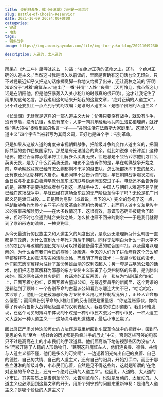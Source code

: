 ```yaml
---
title: 谈朝鲜战争，或《长津湖》为何是一部烂片
slug: Battle-of-Chosin-Reservior
date: 2021-10-09 20:24:00+0800
categories:
- 键政
- 电影
tags:
- 朝鲜战争
image: https://img.amamiyayuuko.com/file/img-for-yuko-blog/20211009230609.jpg

description: 人道的，太人道的
---
```


雨果在《九三年》里写过这么一句话：“在绝对正确的革命之上，还有一个绝对正确的人道主义。”当然这书我是很久以前读的，里面是否确有这句话也全无印象，只不过是最近知乎又把这句话像捧臭脚一样地又给捧了出来，还让高林之流的“开明知识分子”对着“魔怔左人”输出了一番“共情”“人性”“良善”（天可怜见，我虽然这句话是在阴阳他，但是他狂暴轰入入关小粉红的时候真的很开明），这才让我记住了雨果的这句名言。那我也用这句话来开始我的这篇文章，“绝对正确的人道主义”，只不过还要加上一点点列宁式的改编：是谁的人道主义？是哪个阶级的人道主义？

《长津湖》无疑就是这样的一部人道主义大片：仿佛只要没有战争，就没有斗争，没有矛盾，没有饥饿，也没有革命；大家一同其乐融融地共同生活互相理解，就好像“伟大领袖”墨索里尼的名言一样——“共同生活在法西斯大家庭里”。这里的“人道主义”四个字应当被转写为其同义词，正好也是四个字：告别革命。

只是如果从这般人道的角度来审视朝鲜战争，把阶级斗争的变作人道主义的，把国际共运的变作民族国家的，那总是有无法缝合的剩余。就比如说像《长津湖》这种电影，他会告诉你志愿军将士们有多么英勇无畏，但是总是不会告诉你他们为什么英勇无畏，是为了什么而英勇无畏。电影不会告诉你的是，早在朝鲜战争开始之前，李承晚政权就已经有怎么剿都剿不干净的游击队，怎么抚都抚不下去的起义，还有像还乡团那样的大屠杀。电影同样不会告诉你的是，早在朝鲜战争爆发之前，金日成与朴正熙白善烨早就分属东北抗联与伪满洲国交过了手。电影还不会告诉你的是，甚至不需要挑起或者参与到这一场战争中去，中国人与朝鲜人难道不是早就已经在这场战争中，早就已经在这场全东亚的无产阶级革命中了吗？无论是在广州起义还是渡江战役……正是因为电影（或者说，当下的人）完全的忽视了这一点，把朝鲜战争作为整个东亚无产阶级革命的面相给丢掉了，转而用人道主义和民族主义的叙事来解读历史——在大多数情况下，这很有效，意识形态确实被缝合了起来，但时不时也会遇到缝合失败之处，怎么扯也圆不回来的剩余——于是我们就得到了意识形态的溃败，一摊臭狗屎。

从今天最流行的民族主义和人道主义的角度出发，是永远无法理解为什么韩国一直都是军政府，为什么直到九十年代才落后于朝鲜。同样无法明白为什么一群大字不识的农民军与改编的国民党军队可以撵着装备最牛逼的联合国军打。以及最难以理解的，为什么会有我们今日的症候：冰雕连。今天的人们为了拼命解释这个怎么解释都解释不上的意识形态的溃败之处，而发明了两套话术：一套是小粉红的话术，他们把志愿军解释为注射了革命英雄血清的汉利安超人；另一套是古墓派公知的话术，他们把志愿军解释为邪恶的东方专制主义装备了心灵控制塔的结果，是洗脑出来的。而这两套话术其实是同一套话术的正反两面，在一张名为“告别革命”的纸上，正面写着小粉红，反面写着古墓派公知。在最近罗昌平的新闻里，这个荒谬的逻辑达到了顶峰：一个告别革命的古墓派公知看到冰雕连大笑不已，“哈哈哈哈，太沙雕了，他们一定是被邪恶的东方专制主义用心灵控制塔洗脑了，正经人谁会那么傻逼”；而同样告别革命的小粉红们的反击则更是重量级，“你这混账家伙，你侮辱了传承荷鲁斯大战帅超级血清的汉利安超人，我要求你立即道歉”。我们不难发现，在这个可笑的搏斗中体现的不过是一种小市民大战另一种小市民，一种人道主义大战另一种人道主义——这场决斗我知道结果，最后小市民赢了。

因此真正严肃对待这段历史的方法还是要重新回到东亚革命战争的视野中，回到马克思的名言“至今一切社会的历史都是阶级斗争的历史”中去。否则这些可笑的电影只不过是高高在上的小市民们的手淫道具。他们居高临下地俯视那些因为没有“人性”而被开除了人籍的人形动物们，“瞧啊这群魔怔左人，他们连良善、德性、共情与人道主义都不懂，他们是多么的可笑啊”，一边迎着阳光掏出自己的良善、自己的德性、自己的共情、自己的人道主义，还有自己的阳具，开始打手冲。而至于那些血淋淋的阶级斗争，小市民们心善，自然是见不得这些的，这就是所谓的“在绝对正确的革命之上，还有一个绝对正确的人道主义”。也因此，人道的、太人道的小市民，其实实质上是告别革命的、太告别革命的，也就是反动的、太反动的。人道主义也必须回到这篇文章的开头，用那个列宁式的问题来重新审视：是谁的人道主义？是哪个阶级的人道主义？

